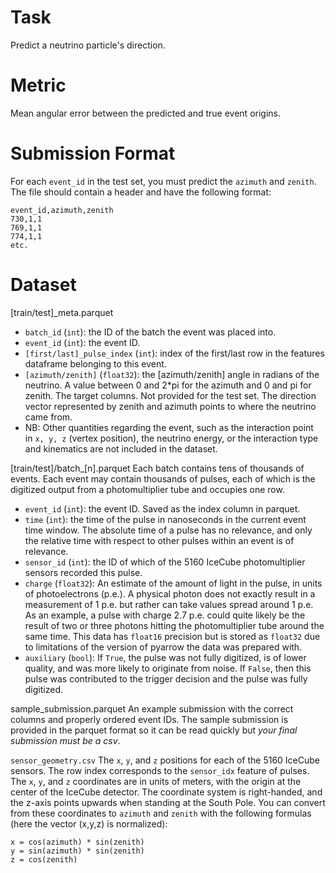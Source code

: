# Task

Predict a neutrino particle's direction. 

# Metric

Mean angular error between the predicted and true event origins.

# Submission Format

For each `event_id` in the test set, you must predict the `azimuth` and `zenith`. The file should contain a header and have the following format:

```
event_id,azimuth,zenith
730,1,1
769,1,1
774,1,1
etc.
```

# Dataset 

[train/test]_meta.parquet

-   `batch_id` (`int`): the ID of the batch the event was placed into.
-   `event_id` (`int`): the event ID.
-   `[first/last]_pulse_index` (`int`): index of the first/last row in the features dataframe belonging to this event.
-   `[azimuth/zenith]` (`float32`): the [azimuth/zenith] angle in radians of the neutrino. A value between 0 and 2*pi for the azimuth and 0 and pi for zenith. The target columns. Not provided for the test set. The direction vector represented by zenith and azimuth points to where the neutrino came from.
-   NB: Other quantities regarding the event, such as the interaction point in `x, y, z` (vertex position), the neutrino energy, or the interaction type and kinematics are not included in the dataset.

[train/test]/batch_[n].parquet Each batch contains tens of thousands of events. Each event may contain thousands of pulses, each of which is the digitized output from a photomultiplier tube and occupies one row.

-   `event_id` (`int`): the event ID. Saved as the index column in parquet.
-   `time` (`int`): the time of the pulse in nanoseconds in the current event time window. The absolute time of a pulse has no relevance, and only the relative time with respect to other pulses within an event is of relevance.
-   `sensor_id` (`int`): the ID of which of the 5160 IceCube photomultiplier sensors recorded this pulse.
-   `charge` (`float32`): An estimate of the amount of light in the pulse, in units of photoelectrons (p.e.). A physical photon does not exactly result in a measurement of 1 p.e. but rather can take values spread around 1 p.e. As an example, a pulse with charge 2.7 p.e. could quite likely be the result of two or three photons hitting the photomultiplier tube around the same time. This data has `float16` precision but is stored as `float32` due to limitations of the version of pyarrow the data was prepared with.
-   `auxiliary` (`bool`): If `True`, the pulse was not fully digitized, is of lower quality, and was more likely to originate from noise. If `False`, then this pulse was contributed to the trigger decision and the pulse was fully digitized.

sample_submission.parquet An example submission with the correct columns and properly ordered event IDs. The sample submission is provided in the parquet format so it can be read quickly but *your final submission must be a csv*.

`sensor_geometry.csv` The `x`, `y`, and `z` positions for each of the 5160 IceCube sensors. The row index corresponds to the `sensor_idx` feature of pulses. The `x`, `y`, and `z` coordinates are in units of meters, with the origin at the center of the IceCube detector. The coordinate system is right-handed, and the z-axis points upwards when standing at the South Pole. You can convert from these coordinates to `azimuth` and `zenith` with the following formulas (here the vector (x,y,z) is normalized):

```
x = cos(azimuth) * sin(zenith)
y = sin(azimuth) * sin(zenith)
z = cos(zenith)

```
